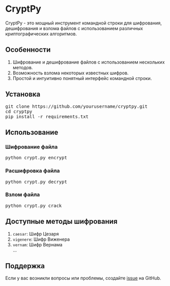 <h1>CryptPy</h1>

<p>CryptPy - это мощный инструмент командной строки для шифрования, дешифрования и взлома файлов с использованием различных криптографических алгоритмов.</p>

<h2>Особенности</h2>

<ol>
    <li>Шифрование и дешифрование файлов с использованием нескольких методов.</li>
    <li>Возможность взлома некоторых известных шифров.</li>
    <li>Простой и интуитивно понятный интерфейс командной строки.</li>
</ol>

<h2>Установка</h2>

<pre>
git clone https://github.com/yourusername/cryptpy.git
cd cryptpy
pip install -r requirements.txt
</pre>

<h2>Использование</h2>

<h3>Шифрование файла</h3>

<pre>
python crypt.py encrypt <method> <input-file> <key-file>
</pre>

<h3>Расшифровка файла</h3>

<pre>
python crypt.py decrypt <method> <input-file> <key-file>
</pre>

<h3>Взлом файла</h3>

<pre>
python crypt.py crack <method> <input-file>
</pre>

<h2>Доступные методы шифрования</h2>

<ol>
    <li><code>caesar</code>: Шифр Цезаря</li>
    <li><code>vigenere</code>: Шифр Виженера</li>
    <li><code>vernam</code>: Шифр Вернама</li>
    ...
</ol>

<h2>Поддержка</h2>

<p>Если у вас возникли вопросы или проблемы, создайте <a href="https://github.com/dimatveev/cryptpy/issues">issue</a> на GitHub.</p>

